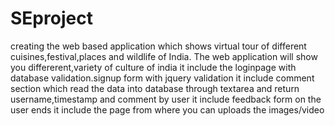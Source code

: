 # SEproject
creating the web based application which shows virtual tour of different cuisines,festival,places and wildlife of India. The web application will show you differerent,variety of culture of india it include the loginpage with database validation.signup form with jquery validation it include comment section which read the data into database through textarea and return username,timestamp and comment by user it include feedback form on the user ends it include the page from where you can uploads the images/video
